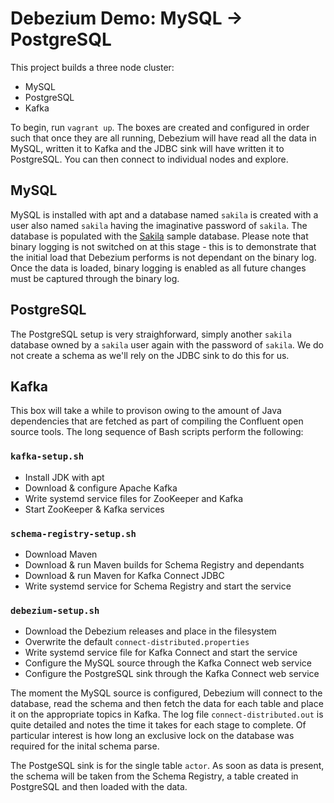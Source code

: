 # Debezium Demo: MySQL -> PostgreSQL

This project builds a three node cluster:

* MySQL
* PostgreSQL
* Kafka

To begin, run `vagrant up`. The boxes are created and configured in order such that once they are all running, Debezium will have read all the data
 in MySQL, written it to Kafka and the JDBC sink will have written it to PostgreSQL. You can then connect to individual nodes and explore.

## MySQL

MySQL is installed with apt and a database named `sakila` is created with a user also named `sakila` having the imaginative password of `sakila`. The database is populated with the [Sakila](https://dev.mysql.com/doc/sakila/en/) sample database. Please note that binary logging is not switched on at this stage - this is to demonstrate that the initial load that Debezium performs is not dependant on the binary log. Once the data is loaded, binary logging is enabled as all future changes must be captured through the binary log.

## PostgreSQL

The PostgreSQL setup is very straighforward, simply another `sakila` database owned by a `sakila` user again with the password of `sakila`. We do not create a schema as we'll rely on the JDBC sink to do this for us.

## Kafka

This box will take a while to provison owing to the amount of Java dependencies that are fetched as part of compiling the Confluent open source tools. The long sequence of Bash scripts perform the following:

### `kafka-setup.sh`

* Install JDK with apt
* Download & configure Apache Kafka
* Write systemd service files for ZooKeeper and Kafka
* Start ZooKeeper & Kafka services

### `schema-registry-setup.sh`

* Download Maven
* Download & run Maven builds for Schema Registry and dependants
* Download & run Maven for Kafka Connect JDBC
* Write systemd service for Schema Registry and start the service

### `debezium-setup.sh`

* Download the Debezium releases and place in the filesystem
* Overwrite the default `connect-distributed.properties`
* Write systemd service file for Kafka Connect and start the service
* Configure the MySQL source through the Kafka Connect web service
* Configure the PostgreSQL sink through the Kafka Connect web service

The moment the MySQL source is configured, Debezium will connect to the database, read the schema and then fetch the data for each table and place it on the appropriate topics in Kafka. The log file `connect-distributed.out` is quite detailed and notes the time it takes for each stage to complete. Of particular interest is how long an exclusive lock on the database was required for the inital schema parse.

The PostgeSQL sink is for the single table `actor`. As soon as data is present, the schema will be taken from the Schema Registry, a table created in PostgreSQL and then loaded with the data. 
